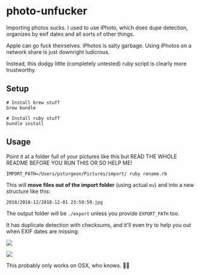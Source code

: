 # photo-unfucker

Importing photos sucks. I used to use iPhoto, which does dupe detection, organizes by exif dates and all sorts of other things.

Apple can go fuck theirselves. iPhotos is salty garbage. Using iPhotos on a network share is just downright ludicrous. 

Instead, this dodgy little (completely untested) ruby script is clearly more trustworthy. 

## Setup 

```
# Install brew stuff
brew bundle

# Install ruby stuff
bundle install
```

## Usage

Point it at a folder full of your pictures like this but READ THE WHOLE README BEFORE YOU RUN THIS OR SO HELP ME!

``` shell
IMPORT_PATH=/Users/psturgeon/Pictures/import/ ruby rename.rb
```

This will **move files out of the import folder** (using actual `mv`) and into a new structure like this:

```
2018/2018-12/2018-12-01 23:59:59.jpg
```

The output folder will be `./export` unless you provide `EXPORT_PATH` too.

It has duplicate detection with checksums, and it'll even try to help you out when EXIF dates are missing:

![](https://user-images.githubusercontent.com/67381/38002713-d6aa89fa-3201-11e8-9ca2-622d218d3e8b.png)

![](https://user-images.githubusercontent.com/67381/38002700-c3df292a-3201-11e8-9c03-9e10731e1b16.png)

This probably only works on OSX, who knows. 👋🏻

